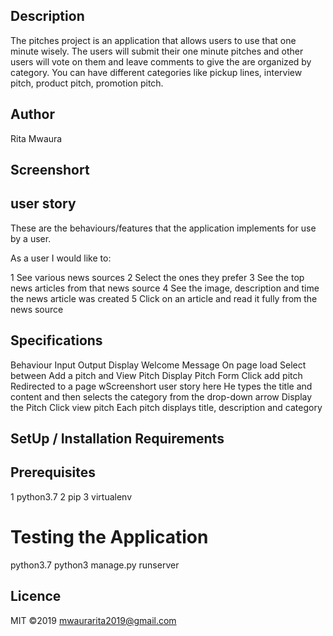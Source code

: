 ## Description
The pitches project is an application that allows users to use that one minute wisely. The users will submit their one minute pitches and other users will vote on them and leave comments to give the are organized by category. You can have different categories like pickup lines, interview pitch, product pitch, promotion pitch.
## Author
Rita Mwaura
## Screenshort

## user story
These are the behaviours/features that the application implements for use by a user.

As a user I would like to:

1 See various news sources
2 Select the ones they prefer
3 See the top news articles from that news source
4 See the image, description and time the news article was created
5 Click on an article and read it fully from the news source

## Specifications
Behaviour	Input	Output
Display Welcome Message	On page load	Select between Add a pitch and View Pitch
Display Pitch Form	Click add pitch	Redirected to a page wScreenshort
user story
here He types the title and content and then selects the category from the drop-down arrow
Display the Pitch	Click view pitch	Each pitch displays title, description and category
## SetUp / Installation Requirements

## Prerequisites
1 python3.7
2 pip
3 virtualenv
# Testing the Application
python3.7
python3 manage.py runserver
## Licence
MIT ©2019  mwaurarita2019@gmail.com
